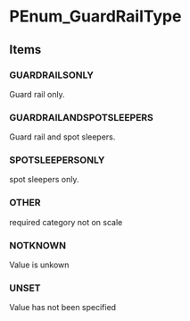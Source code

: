 # PEnum_GuardRailType

## Items

### GUARDRAILSONLY
Guard rail only.

### GUARDRAILANDSPOTSLEEPERS
Guard rail and spot sleepers.

### SPOTSLEEPERSONLY
spot sleepers only.

### OTHER
required category not on scale

### NOTKNOWN
Value is unkown

### UNSET
Value has not been specified
